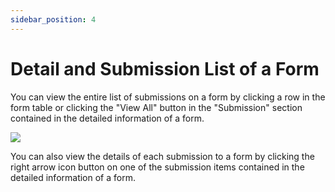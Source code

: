 ```yaml
---
sidebar_position: 4
---
```


# Detail and Submission List of a Form

You can view the entire list of submissions on a form by clicking a row in the form table or clicking the "View All" button in the "Submission" section contained in the detailed information of a form.

![](/img/screenshots/website-application-usage/home-page/detail-and-submission-list-of-a-form/detail-and-submission-list-of-a-form-1.png)

You can also view the details of each submission to a form by clicking the right arrow icon button on one of the submission items contained in the detailed information of a form.